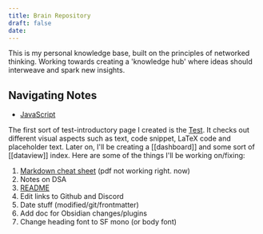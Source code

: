 ```yaml
---
title: Brain Repository
draft: false
date:
---
```



This is my personal knowledge base, built on the principles of networked thinking. Working towards creating a 'knowledge hub' where ideas should interweave and spark new insights.

## Navigating Notes

- [JavaScript](Programming/Web%20Dev/JS/0%20-%20JavaScript.md)

The first sort of test-introductory page I created is the [Test](Others/Test.md). It checks out different visual aspects such as text, code snippet, LaTeX code and placeholder text. Later on, I'll be creating a [[dashboard]] and some sort of [[dataview]] index. Here are some of the things I'll be working on/fixing:
1. [Markdown cheat sheet](Others/Markdown%20cheat%20sheet.md) (pdf not working right. now)
2. Notes on DSA 
3. [README](../README.md) 
4. Edit links to Github and Discord
5.  Date stuff (modified/git/frontmatter)
6.  Add doc for Obsidian changes/plugins
7. Change heading font to SF mono (or body font)

